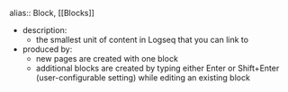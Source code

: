 alias:: Block, [[Blocks]]

- description:
	- the smallest unit of content in Logseq that you can link to
- produced by:
	- new pages are created with one block
	- additional blocks are created by typing either Enter or Shift+Enter (user-configurable setting) while editing an existing block